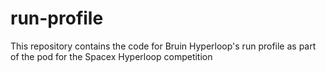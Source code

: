 # run-profile
This repository contains the code for Bruin Hyperloop's run profile as part of the pod for the Spacex Hyperloop competition
